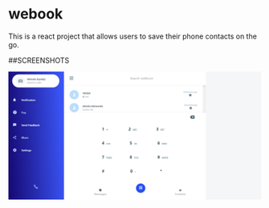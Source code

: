 # webook
This is a react project that allows users to save their phone contacts on the go.


##SCREENSHOTS


![Home](https://github.com/TheDhejavu/webook/blob/master/screenshots/Screenshot_2019-03-30%20weBbook%20io(1).png)
